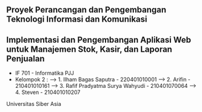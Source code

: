 ## Proyek Perancangan dan Pengembangan Teknologi Informasi dan Komunikasi

## Implementasi dan Pengembangan Aplikasi Web untuk Manajemen Stok, Kasir, dan Laporan Penjualan
- IF 701 - Informatika PJJ
- Kelompok 2 :
--> 1. Ilham Bagas Saputra - 220401010001
--> 2. Arifin - 210401010161
--> 3. Rafif Pradyatma Surya Wahyudi - 210401070064
--> 4. Steven - 210401010207

Universitas Siber Asia